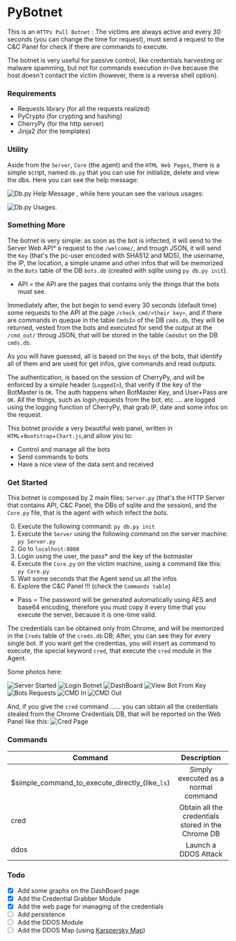 # PyBotnet

This is an `HTTPs Pull Botnet` :
The victims are always active and every 30 seconds (you can change the time for request), must send a request to the C&C Panel for check if there are commands to execute.

The botnet is very useful for passive control, like credentials harvesting or malware spamming, but not for commands execution in-live because the host doesn't contact the victim (however, there is a reverse shell option).

### Requirements

- Requests library (for all the requests realized)
- PyCrypto (for crypting and hashing)
- CherryPy (for the http server)
- Jinja2 (for the templates)

### Utility

Aside from the `Server`, `Core` (the agent) and the `HTML Web Pages`, there is a simple script, named `db.py` that you can use for initialize, delete and view the dbs.
Here you can see the help message: 

![Db.py Help Message](https://github.com/Mik317/PyBotnet/blob/master/doc/dbhelp.png)
, while here youcan see the various usages:

![Db.py Usages](https://github.com/Mik317/PyBotnet/blob/master/doc/dbopt.png).

### Something More

The botnet is very simple: as soon as the bot is infected, it will send to the Server Web API* a request to the `/welcome/`, and trough JSON, it will send the `Key` (that's the pc-user encoded with SHA512 and MD5), the username, the IP, the location, a simple uname and other infos that will be memorized in the `Bots` table of the DB `bots.db` (created with sqlite using `py db.py init`).

* API = the API are the pages that contains only the things that the bots must see.

Immediately after, the bot begin to send every 30 seconds (default time) some requests to the API at the page `/check_cmd/<their key>`, and if there are commands in queque in the table `CmdsIn` of the DB `cmds.db`, they will be returned, vested from the bots and executed for send the output at the `/cmd_out/` throug JSON, that will be stored in the table `CmdsOut` on the DB `cmds.db`.

As you will have guessed, all is based on the `Keys` of the bots, that identify all of them and are used for get infos, give commands and read outputs.

The authentication, is based on the session of CherryPy, and will be enforced by a simple header (`LoggedIn`), that verify if the key of the BotMaster is `OK`. The auth happens when BotMaster Key, and User+Pass are `OK`.
All the things, such as login,requests from the bot, etc .... are logged using the logging function of CherryPy, that grab IP, date and some infos on the request.

This botnet provide a very beautiful web panel, written in `HTML`+`Bootstrap`+`Chart.js`,and allow you to:
- Control and manage all the bots 
- Send commands to bots
- Have a nice view of the data sent and received

### Get Started

This botnet is composed by 2 main files: `Server.py` (that's the HTTP Server that contains API, C&C Panel, the DBs of sqlite and the session), and the `Core.py` file, that is the agent with which infect the bots.

0. Execute the following command: `py db.py init`
1. Execute the `Server` using the following command on the server machine: `py Server.py`
2. Go to `localhost:8080`
3. Login using the user, the pass* and the key of the botmaster
4. Execute the `Core.py` on the victim machine, using a command like this: `py Core.py`
5. Wait some seconds that the Agent send us all the infos
6. Explore the C&C Panel !!! (check the `Commands table`)

* Pass = The password will be generated automatically using AES and base64 encoding, therefore you must copy it every time that you execute the server, because it is one-time valid.

The credentials can be obtained only from Chrome, and will be memorized in the `Creds` table of the `creds.db` DB; After, you can see they for every single bot. If you want get the credentias, you will insert as command to execute, the special keyword `cred`, that execute the `cred` module in the Agent.

Some photos here:

![Server Started](https://github.com/Mik317/PyBotnet/blob/master/doc/startserver.png)
![Login Botnet](https://github.com/Mik317/PyBotnet/blob/master/doc/login.png)
![DashBoard](https://github.com/Mik317/PyBotnet/blob/master/doc/dashboard.png)
![View Bot From Key](https://github.com/Mik317/PyBotnet/blob/master/doc/view.png)
![Bots Requests](https://github.com/Mik317/PyBotnet/blob/master/doc/botrequests.png)
![CMD In](https://github.com/Mik317/PyBotnet/blob/master/doc/cmdin.png)
![CMD Out](https://github.com/Mik317/PyBotnet/blob/master/doc/cdmout.png)

And, if you give the `cred` command ...... you can obtain all the credentials stealed from the Chrome Credentials DB, that will be reported on the Web Panel like this:
![Cred Page](https://github.com/Mik317/PyBotnet/blob/master/doc/cred.png)

### Commands

| Command       | Description   |     
| ------------- |:-------------:|
| $simple_command_to_execute_directly_(like_`ls`)      | Simply executed as a normal command |
| cred      | Obtain all the credentials stored in the Chrome DB      |
| ddos | Launch a DDOS Attack      |

### Todo
- [x] Add some graphs on the DashBoard page
- [x] Add the Credential Grabber Module
- [x] Add the web page for managing of the credentials
- [ ] Add persistence
- [ ] Add the DDOS Module
- [ ] Add the DDOS Map (using [Karspersky Map](https://cybermap.kaspersky.com/))
